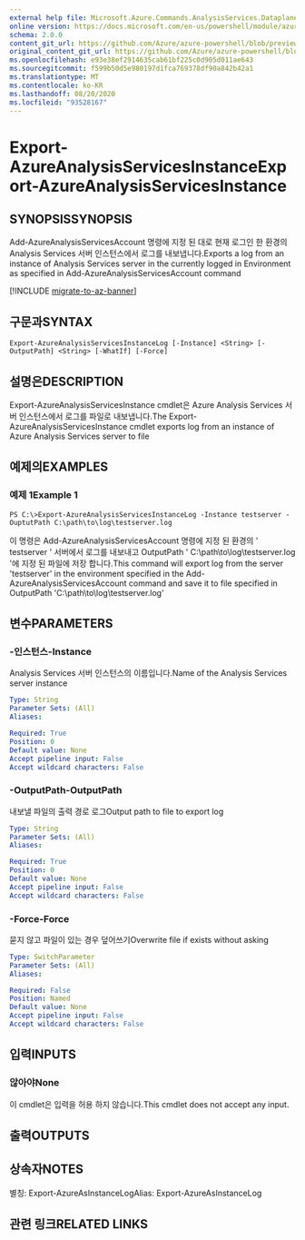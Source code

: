 ```yaml
---
external help file: Microsoft.Azure.Commands.AnalysisServices.Dataplane.dll-Help.xml
online version: https://docs.microsoft.com/en-us/powershell/module/azurerm.analysisservices/export-azureanalysisservicesinstancelog
schema: 2.0.0
content_git_url: https://github.com/Azure/azure-powershell/blob/preview/src/ResourceManager/AnalysisServices/Commands.AnalysisServices.Dataplane/help/Export-AzureAnalysisServicesInstanceLog.md
original_content_git_url: https://github.com/Azure/azure-powershell/blob/preview/src/ResourceManager/AnalysisServices/Commands.AnalysisServices.Dataplane/help/Export-AzureAnalysisServicesInstanceLog.md
ms.openlocfilehash: e93e38ef2914635cab61bf225c0d905d011ae643
ms.sourcegitcommit: f599b50d5e980197d1fca769378df90a842b42a1
ms.translationtype: MT
ms.contentlocale: ko-KR
ms.lasthandoff: 08/20/2020
ms.locfileid: "93528167"
---
```

# <span data-ttu-id="d8405-101">Export-AzureAnalysisServicesInstance</span><span class="sxs-lookup"><span data-stu-id="d8405-101">Export-AzureAnalysisServicesInstance</span></span>

## <span data-ttu-id="d8405-102">SYNOPSIS</span><span class="sxs-lookup"><span data-stu-id="d8405-102">SYNOPSIS</span></span>
<span data-ttu-id="d8405-103">Add-AzureAnalysisServicesAccount 명령에 지정 된 대로 현재 로그인 한 환경의 Analysis Services 서버 인스턴스에서 로그를 내보냅니다.</span><span class="sxs-lookup"><span data-stu-id="d8405-103">Exports a log from an instance of Analysis Services server in the currently logged in Environment as specified in Add-AzureAnalysisServicesAccount command</span></span>

[!INCLUDE [migrate-to-az-banner](../../includes/migrate-to-az-banner.md)]

## <span data-ttu-id="d8405-104">구문과</span><span class="sxs-lookup"><span data-stu-id="d8405-104">SYNTAX</span></span>

```
Export-AzureAnalysisServicesInstanceLog [-Instance] <String> [-OutputPath] <String> [-WhatIf] [-Force]
```

## <span data-ttu-id="d8405-105">설명은</span><span class="sxs-lookup"><span data-stu-id="d8405-105">DESCRIPTION</span></span>
<span data-ttu-id="d8405-106">Export-AzureAnalysisServicesInstance cmdlet은 Azure Analysis Services 서버 인스턴스에서 로그를 파일로 내보냅니다.</span><span class="sxs-lookup"><span data-stu-id="d8405-106">The Export-AzureAnalysisServicesInstance cmdlet exports log from an instance of Azure Analysis Services server to file</span></span>

## <span data-ttu-id="d8405-107">예제의</span><span class="sxs-lookup"><span data-stu-id="d8405-107">EXAMPLES</span></span>

### <span data-ttu-id="d8405-108">예제 1</span><span class="sxs-lookup"><span data-stu-id="d8405-108">Example 1</span></span>
```
PS C:\>Export-AzureAnalysisServicesInstanceLog -Instance testserver -OuptutPath C:\path\to\log\testserver.log
```

<span data-ttu-id="d8405-109">이 명령은 Add-AzureAnalysisServicesAccount 명령에 지정 된 환경의 ' testserver ' 서버에서 로그를 내보내고 OutputPath ' C:\path\to\log\testserver.log '에 지정 된 파일에 저장 합니다.</span><span class="sxs-lookup"><span data-stu-id="d8405-109">This command will export log from the server 'testserver' in the environment specified in the Add-AzureAnalysisServicesAccount command and save it to file specified in OutputPath 'C:\path\to\log\testserver.log'</span></span>

## <span data-ttu-id="d8405-110">변수</span><span class="sxs-lookup"><span data-stu-id="d8405-110">PARAMETERS</span></span>

### <span data-ttu-id="d8405-111">-인스턴스</span><span class="sxs-lookup"><span data-stu-id="d8405-111">-Instance</span></span>
<span data-ttu-id="d8405-112">Analysis Services 서버 인스턴스의 이름입니다.</span><span class="sxs-lookup"><span data-stu-id="d8405-112">Name of the Analysis Services server instance</span></span>

```yaml
Type: String
Parameter Sets: (All)
Aliases: 

Required: True
Position: 0
Default value: None
Accept pipeline input: False
Accept wildcard characters: False
```

### <span data-ttu-id="d8405-113">-OutputPath</span><span class="sxs-lookup"><span data-stu-id="d8405-113">-OutputPath</span></span>
<span data-ttu-id="d8405-114">내보낼 파일의 출력 경로 로그</span><span class="sxs-lookup"><span data-stu-id="d8405-114">Output path to file to export log</span></span>

```yaml
Type: String
Parameter Sets: (All)
Aliases: 

Required: True
Position: 0
Default value: None
Accept pipeline input: False
Accept wildcard characters: False
```

### <span data-ttu-id="d8405-115">-Force</span><span class="sxs-lookup"><span data-stu-id="d8405-115">-Force</span></span>
<span data-ttu-id="d8405-116">묻지 않고 파일이 있는 경우 덮어쓰기</span><span class="sxs-lookup"><span data-stu-id="d8405-116">Overwrite file if exists without asking</span></span>

```yaml
Type: SwitchParameter
Parameter Sets: (All)
Aliases:

Required: False
Position: Named
Default value: None
Accept pipeline input: False
Accept wildcard characters: False
```

## <span data-ttu-id="d8405-117">입력</span><span class="sxs-lookup"><span data-stu-id="d8405-117">INPUTS</span></span>

### <span data-ttu-id="d8405-118">않아야</span><span class="sxs-lookup"><span data-stu-id="d8405-118">None</span></span>
<span data-ttu-id="d8405-119">이 cmdlet은 입력을 허용 하지 않습니다.</span><span class="sxs-lookup"><span data-stu-id="d8405-119">This cmdlet does not accept any input.</span></span>

## <span data-ttu-id="d8405-120">출력</span><span class="sxs-lookup"><span data-stu-id="d8405-120">OUTPUTS</span></span>

## <span data-ttu-id="d8405-121">상속자</span><span class="sxs-lookup"><span data-stu-id="d8405-121">NOTES</span></span>
<span data-ttu-id="d8405-122">별칭: Export-AzureAsInstanceLog</span><span class="sxs-lookup"><span data-stu-id="d8405-122">Alias: Export-AzureAsInstanceLog</span></span>

## <span data-ttu-id="d8405-123">관련 링크</span><span class="sxs-lookup"><span data-stu-id="d8405-123">RELATED LINKS</span></span>

